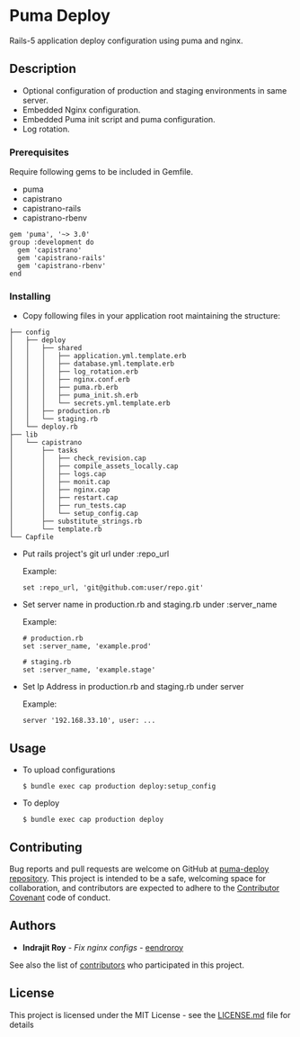 # Puma Deploy

Rails-5 application deploy configuration using puma and nginx.

## Description

- Optional configuration of production and staging environments in same server.
- Embedded Nginx configuration.
- Embedded Puma init script and puma configuration.
- Log rotation.

### Prerequisites

Require following gems to be included in Gemfile.

- puma
- capistrano
- capistrano-rails
- capistrano-rbenv

```
gem 'puma', '~> 3.0'
group :development do
  gem 'capistrano'
  gem 'capistrano-rails'
  gem 'capistrano-rbenv'
end
```

### Installing

- Copy following files in your application root maintaining the structure:

```
├── config
│   ├── deploy
│   │   ├── shared
│   │   │   ├── application.yml.template.erb
│   │   │   ├── database.yml.template.erb
│   │   │   ├── log_rotation.erb
│   │   │   ├── nginx.conf.erb
│   │   │   ├── puma.rb.erb
│   │   │   ├── puma_init.sh.erb
│   │   │   └── secrets.yml.template.erb
│   │   ├── production.rb
│   │   └── staging.rb
│   └── deploy.rb
├── lib
│   └── capistrano
│       ├── tasks
│       │   ├── check_revision.cap
│       │   ├── compile_assets_locally.cap
│       │   ├── logs.cap
│       │   ├── monit.cap
│       │   ├── nginx.cap
│       │   ├── restart.cap
│       │   ├── run_tests.cap
│       │   └── setup_config.cap
│       ├── substitute_strings.rb
│       └── template.rb
└── Capfile 
```
- Put rails project's git url under :repo_url

  Example:
  ```
  set :repo_url, 'git@github.com:user/repo.git'
  ```
  
- Set server name in production.rb and staging.rb under :server_name
  
  Example:
  
  ```
  # production.rb
  set :server_name, 'example.prod'
  ```
  ```
  # staging.rb
  set :server_name, 'example.stage'
  ```
  
- Set Ip Address in production.rb and staging.rb under server
  
  Example:
  ```
  server '192.168.33.10', user: ...
  ```

## Usage

- To upload configurations
  
  ```
  $ bundle exec cap production deploy:setup_config
  ```

- To deploy  

  ```
  $ bundle exec cap production deploy
  ```

## Contributing

Bug reports and pull requests are welcome on GitHub at [puma-deploy repository](https://github.com/eendroroy/puma-deploy). 
This project is intended to be a safe, welcoming space for collaboration,
and contributors are expected to adhere to the [Contributor Covenant](http://contributor-covenant.org) code of conduct.

## Authors

* **Indrajit Roy** - *Fix nginx configs* - [eendroroy](https://github.com/eendroroy)

See also the list of [contributors](CONTRIBUTORS.md) who participated in this project.

## License

This project is licensed under the MIT License - see the [LICENSE.md](LICENSE.md) file for details
